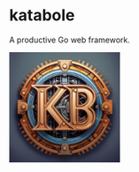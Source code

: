 # katabole
A productive Go web framework.

<img src="kbexample/public/assets/images/katabole-logo.jpg" alt="Katabole" width="200">
